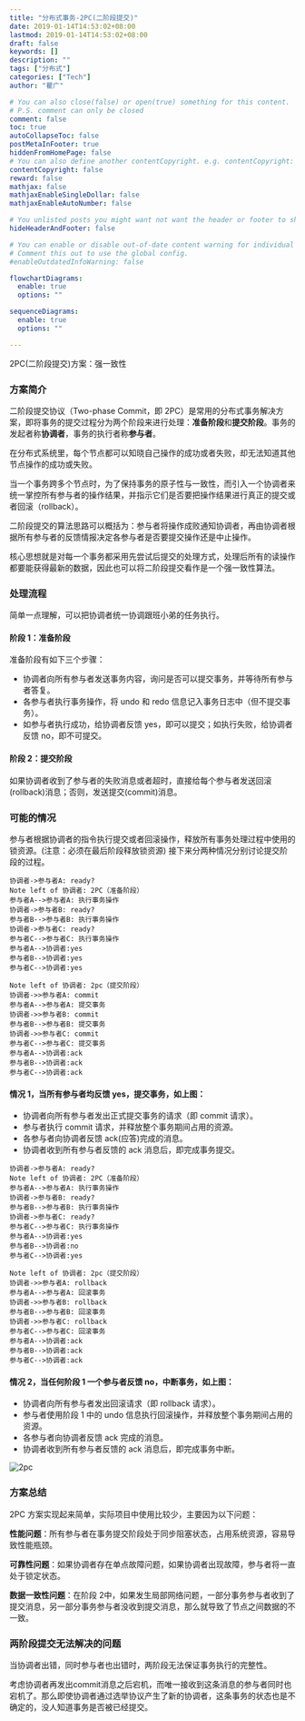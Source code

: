 ```yaml
---
title: "分布式事务-2PC(二阶段提交)"
date: 2019-01-14T14:53:02+08:00
lastmod: 2019-01-14T14:53:02+08:00
draft: false
keywords: []
description: ""
tags: ["分布式"]
categories: ["Tech"]
author: "瞿广"

# You can also close(false) or open(true) something for this content.
# P.S. comment can only be closed
comment: false
toc: true
autoCollapseToc: false
postMetaInFooter: true
hiddenFromHomePage: false
# You can also define another contentCopyright. e.g. contentCopyright: "This is another copyright."
contentCopyright: false
reward: false
mathjax: false
mathjaxEnableSingleDollar: false
mathjaxEnableAutoNumber: false

# You unlisted posts you might want not want the header or footer to show
hideHeaderAndFooter: false

# You can enable or disable out-of-date content warning for individual post.
# Comment this out to use the global config.
#enableOutdatedInfoWarning: false

flowchartDiagrams:
  enable: true
  options: ""

sequenceDiagrams: 
  enable: true
  options: ""

---
```


<!--more-->




2PC(二阶段提交)方案：强一致性

### 方案简介

二阶段提交协议（Two-phase Commit，即 2PC）是常用的分布式事务解决方案，即将事务的提交过程分为两个阶段来进行处理：**准备阶段**和**提交阶段**。事务的发起者称**协调者**，事务的执行者称**参与者**。

在分布式系统里，每个节点都可以知晓自己操作的成功或者失败，却无法知道其他节点操作的成功或失败。

当一个事务跨多个节点时，为了保持事务的原子性与一致性，而引入一个协调者来统一掌控所有参与者的操作结果，并指示它们是否要把操作结果进行真正的提交或者回滚（rollback）。

二阶段提交的算法思路可以概括为：参与者将操作成败通知协调者，再由协调者根据所有参与者的反馈情报决定各参与者是否要提交操作还是中止操作。

核心思想就是对每一个事务都采用先尝试后提交的处理方式，处理后所有的读操作都要能获得最新的数据，因此也可以将二阶段提交看作是一个强一致性算法。




### 处理流程

简单一点理解，可以把协调者统一协调跟班小弟的任务执行。

#### 阶段 1：准备阶段


准备阶段有如下三个步骤：

- 协调者向所有参与者发送事务内容，询问是否可以提交事务，并等待所有参与者答复。
- 各参与者执行事务操作，将 undo 和 redo 信息记入事务日志中（但不提交事务）。
- 如参与者执行成功，给协调者反馈 yes，即可以提交；如执行失败，给协调者反馈 no，即不可提交。

#### 阶段 2：提交阶段

如果协调者收到了参与者的失败消息或者超时，直接给每个参与者发送回滚(rollback)消息；否则，发送提交(commit)消息。

### 可能的情况
参与者根据协调者的指令执行提交或者回滚操作，释放所有事务处理过程中使用的锁资源。(注意：必须在最后阶段释放锁资源) 接下来分两种情况分别讨论提交阶段的过程。

```sequence
协调者->参与者A: ready?
Note left of 协调者: 2PC（准备阶段）
参与者A-->参与者A: 执行事务操作
协调者->参与者B: ready?
参与者B-->参与者B: 执行事务操作
协调者->参与者C: ready?
参与者C-->参与者C: 执行事务操作
参与者A-->协调者:yes
参与者B-->协调者:yes
参与者C-->协调者:yes

Note left of 协调者: 2pc（提交阶段）
协调者->>参与者A: commit
参与者A-->参与者A: 提交事务
协调者->>参与者B: commit
参与者B-->参与者B: 提交事务
协调者->>参与者C: commit
参与者C-->参与者C: 提交事务
参与者A-->协调者:ack
参与者B-->协调者:ack
参与者C-->协调者:ack

```


#### 情况 1，当所有参与者均反馈 yes，提交事务，如上图：

- 协调者向所有参与者发出正式提交事务的请求（即 commit 请求）。
- 参与者执行 commit 请求，并释放整个事务期间占用的资源。
- 各参与者向协调者反馈 ack(应答)完成的消息。
- 协调者收到所有参与者反馈的 ack 消息后，即完成事务提交。

```sequence
协调者->参与者A: ready?
Note left of 协调者: 2PC（准备阶段）
参与者A-->参与者A: 执行事务操作
协调者->参与者B: ready?
参与者B-->参与者B: 执行事务操作
协调者->参与者C: ready?
参与者C-->参与者C: 执行事务操作
参与者A-->协调者:yes
参与者B-->协调者:no
参与者C-->协调者:yes

Note left of 协调者: 2pc（提交阶段）
协调者->>参与者A: rollback
参与者A-->参与者A: 回滚事务
协调者->>参与者B: rollback
参与者B-->参与者B: 回滚事务
协调者->>参与者C: rollback
参与者C-->参与者C: 回滚事务
参与者A-->协调者:ack
参与者B-->协调者:ack
参与者C-->协调者:ack

```

#### 情况 2，当任何阶段 1 一个参与者反馈 no，中断事务，如上图：
- 协调者向所有参与者发出回滚请求（即 rollback 请求）。
- 参与者使用阶段 1 中的 undo 信息执行回滚操作，并释放整个事务期间占用的资源。
- 各参与者向协调者反馈 ack 完成的消息。
- 协调者收到所有参与者反馈的 ack 消息后，即完成事务中断。






![2pc](/img/2PC.png)
### 方案总结

2PC 方案实现起来简单，实际项目中使用比较少，主要因为以下问题：

**性能问题**：所有参与者在事务提交阶段处于同步阻塞状态，占用系统资源，容易导致性能瓶颈。

**可靠性问题**：如果协调者存在单点故障问题，如果协调者出现故障，参与者将一直处于锁定状态。

**数据一致性问题**：在阶段 2中，如果发生局部网络问题，一部分事务参与者收到了提交消息，另一部分事务参与者没收到提交消息，那么就导致了节点之间数据的不一致。


### 两阶段提交无法解决的问题

当协调者出错，同时参与者也出错时，两阶段无法保证事务执行的完整性。

考虑协调者再发出commit消息之后宕机，而唯一接收到这条消息的参与者同时也宕机了。那么即使协调者通过选举协议产生了新的协调者，这条事务的状态也是不确定的，没人知道事务是否被已经提交。






